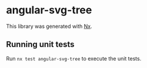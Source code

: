 # angular-svg-tree

This library was generated with [Nx](https://nx.dev).

## Running unit tests

Run `nx test angular-svg-tree` to execute the unit tests.
